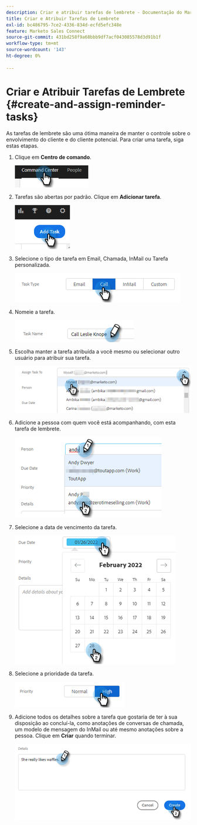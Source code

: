 ```yaml
---
description: Criar e atribuir tarefas de lembrete - Documentação do Marketo - Documentação do produto
title: Criar e Atribuir Tarefas de Lembrete
exl-id: bc486795-7ce2-4336-834d-ecfd5efc348e
feature: Marketo Sales Connect
source-git-commit: 431bd258f9a68bbb9df7acf043085578d3d91b1f
workflow-type: tm+mt
source-wordcount: '143'
ht-degree: 0%

---
```


# Criar e Atribuir Tarefas de Lembrete {#create-and-assign-reminder-tasks}

As tarefas de lembrete são uma ótima maneira de manter o controle sobre o envolvimento do cliente e do cliente potencial. Para criar uma tarefa, siga estas etapas.

1. Clique em **Centro de comando**.

   ![](assets/create-and-assign-reminder-tasks-1.png)

1. Tarefas são abertas por padrão. Clique em **Adicionar tarefa**.

   ![](assets/create-and-assign-reminder-tasks-2.png)

1. Selecione o tipo de tarefa em Email, Chamada, InMail ou Tarefa personalizada.

   ![](assets/create-and-assign-reminder-tasks-3.png)

1. Nomeie a tarefa.

   ![](assets/create-and-assign-reminder-tasks-4.png)

1. Escolha manter a tarefa atribuída a você mesmo ou selecionar outro usuário para atribuir sua tarefa.

   ![](assets/create-and-assign-reminder-tasks-5.png)

1. Adicione a pessoa com quem você está acompanhando, com esta tarefa de lembrete.

   ![](assets/create-and-assign-reminder-tasks-6.png)

1. Selecione a data de vencimento da tarefa.

   ![](assets/create-and-assign-reminder-tasks-7.png)

1. Selecione a prioridade da tarefa.

   ![](assets/create-and-assign-reminder-tasks-8.png)

1. Adicione todos os detalhes sobre a tarefa que gostaria de ter à sua disposição ao concluí-la, como anotações de conversas de chamada, um modelo de mensagem do InMail ou até mesmo anotações sobre a pessoa. Clique em **Criar** quando terminar.

   ![](assets/create-and-assign-reminder-tasks-9.png)
